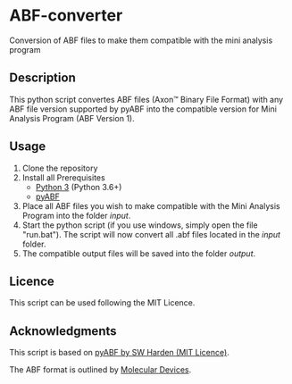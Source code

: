 # ABF-converter
Conversion of ABF files to make them compatible with the mini analysis program

## Description
This python script convertes ABF files (Axon™ Binary File Format) with any ABF file version supported by pyABF into
the compatible version for Mini Analysis Program (ABF Version 1).

## Usage
1. Clone the repository
2. Install all Prerequisites
   - [Python 3](https://www.python.org/downloads/) (Python 3.6+)
   - [pyABF](https://swharden.com/pyabf/tutorial/)
5. Place all ABF files you wish to make compatible with the Mini Analysis Program into the folder _input_.
6. Start the python script (if you use windows, simply open the file "run.bat"). The script will now convert all .abf files located in the _input_ folder.
8. The compatible output files will be saved into the folder _output_.

## Licence
This script can be used following the MIT Licence.

## Acknowledgments
This script is based on [pyABF by SW Harden (MIT Licence)](https://pypi.org/project/pyabf/).

The ABF format is outlined by [Molecular Devices](https://mdc.custhelp.com/euf/assets/software/FSP_ABFHelp_2.03.pdf).
